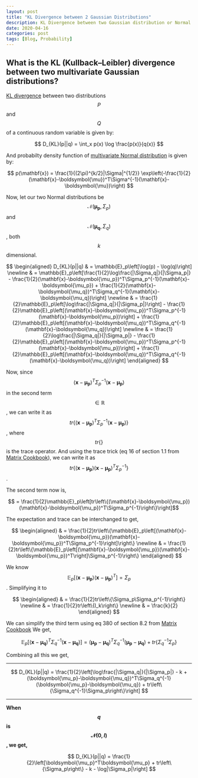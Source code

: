 ```yaml
---
layout: post
title: "KL Divergence between 2 Gaussian Distributions"
description: KL Divergence between two Gaussian distribution or Normal distribution, Probability.
date: 2020-04-16
categories: post
tags: [Blog, Probability]
---
```


## What is the KL (Kullback–Leibler) divergence between two multivariate Gaussian distributions?

[KL divergence](https://en.wikipedia.org/wiki/Kullback%E2%80%93Leibler_divergence) between two distributions $$P$$ and $$Q$$ of a continuous random variable is given by:

$$ D_{KL}(p||q) = \int_x p(x) \log \frac{p(x)}{q(x)} $$

And probabilty density function of [multivariate Normal distribution](https://en.wikipedia.org/wiki/Multivariate_normal_distribution) is given by:

$$ p(\mathbf{x}) = \frac{1}{(2\pi)^{k/2}|\Sigma|^{1/2}} \exp\left(-\frac{1}{2}(\mathbf{x}-\boldsymbol{\mu})^T\Sigma^{-1}(\mathbf{x}-\boldsymbol{\mu})\right) $$

Now, let our two Normal distributions be $$\mathcal{N}(\boldsymbol{\mu_p},\,\Sigma_p)$$ and $$\mathcal{N}(\boldsymbol{\mu_q},\,\Sigma_q)$$, both $$k$$ dimensional.

$$
\begin{aligned}
D_{KL}(p||q) & = \mathbb{E}_p\left[\log(p) - \log(q)\right]
\newline
& = \mathbb{E}_p\left[\frac{1}{2}\log\frac{|\Sigma_q|}{|\Sigma_p|} - \frac{1}{2}(\mathbf{x}-\boldsymbol{\mu_p})^T\Sigma_p^{-1}(\mathbf{x}-\boldsymbol{\mu_p}) + \frac{1}{2}(\mathbf{x}-\boldsymbol{\mu_q})^T\Sigma_q^{-1}(\mathbf{x}-\boldsymbol{\mu_q})\right]
\newline
& = \frac{1}{2}\mathbb{E}_p\left[\log\frac{|\Sigma_q|}{|\Sigma_p|}\right] - \frac{1}{2}\mathbb{E}_p\left[(\mathbf{x}-\boldsymbol{\mu_p})^T\Sigma_p^{-1}(\mathbf{x}-\boldsymbol{\mu_p})\right] + \frac{1}{2}\mathbb{E}_p\left[(\mathbf{x}-\boldsymbol{\mu_q})^T\Sigma_q^{-1}(\mathbf{x}-\boldsymbol{\mu_q})\right]
\newline
& = \frac{1}{2}\log\frac{|\Sigma_q|}{|\Sigma_p|} - \frac{1}{2}\mathbb{E}_p\left[(\mathbf{x}-\boldsymbol{\mu_p})^T\Sigma_p^{-1}(\mathbf{x}-\boldsymbol{\mu_p})\right] + \frac{1}{2}\mathbb{E}_p\left[(\mathbf{x}-\boldsymbol{\mu_q})^T\Sigma_q^{-1}(\mathbf{x}-\boldsymbol{\mu_q})\right] 
\end{aligned}
$$


Now, since $$(\mathbf{x}-\boldsymbol{\mu_p})^T\Sigma_p^{-1}(\mathbf{x}-\boldsymbol{\mu_p})$$ in the second term $$ \in \mathbb{R} $$, we can write it as $$tr\left\{(\mathbf{x}-\boldsymbol{\mu_p})^T\Sigma_p^{-1}(\mathbf{x}-\boldsymbol{\mu_p})\right\}$$, where $$tr\{\}$$ is the trace operator. And using the trace trick (eq 16 of section 1.1 from [Matrix Cookbook](https://www.math.uwaterloo.ca/~hwolkowi/matrixcookbook.pdf)), we can write it as $$tr\left\{(\mathbf{x}-\boldsymbol{\mu_p})(\mathbf{x}-\boldsymbol{\mu_p})^T\Sigma_p^{-1}\right\}$$.

The second term now is,

$$ = \frac{1}{2}\mathbb{E}_p\left[tr\left\{(\mathbf{x}-\boldsymbol{\mu_p})(\mathbf{x}-\boldsymbol{\mu_p})^T\Sigma_p^{-1}\right\}\right]$$

The expectation and trace can be interchanged to get,

$$
\begin{aligned}
& = \frac{1}{2}tr\left\{\mathbb{E}_p\left[(\mathbf{x}-\boldsymbol{\mu_p})(\mathbf{x}-\boldsymbol{\mu_p})^T\Sigma_p^{-1}\right]\right\}
\newline
& = \frac{1}{2}tr\left\{\mathbb{E}_p\left[(\mathbf{x}-\boldsymbol{\mu_p})(\mathbf{x}-\boldsymbol{\mu_p})^T\right]\Sigma_p^{-1}\right\}
\end{aligned}
$$

We know $$\mathbb{E}_p\left[(\mathbf{x}-\boldsymbol{\mu_p})(\mathbf{x}-\boldsymbol{\mu_p})^T\right] = \Sigma_p $$. Simplifying it to

$$
\begin{aligned}
& = \frac{1}{2}tr\left\{\Sigma_p\Sigma_p^{-1}\right\}
\newline
& = \frac{1}{2}tr\left\{I_k\right\}
\newline
& = \frac{k}{2}
\end{aligned}
$$

We can simplify the third term using eq 380 of section 8.2 from [Matrix Cookbook](https://www.math.uwaterloo.ca/~hwolkowi/matrixcookbook.pdf)
We get,

$$\mathbb{E}_p\left[(\mathbf{x}-\boldsymbol{\mu_q})^T\Sigma_q^{-1}(\mathbf{x}-\boldsymbol{\mu_q})\right] = (\boldsymbol{\mu_p}-\boldsymbol{\mu_q})^T\Sigma_q^{-1}(\boldsymbol{\mu_p}-\boldsymbol{\mu_q}) + tr\left\{\Sigma_q^{-1}\Sigma_p\right\}$$

Combining all this we get,

---

$$ D_{KL}(p||q) = \frac{1}{2}\left[\log\frac{|\Sigma_q|}{|\Sigma_p|} - k + (\boldsymbol{\mu_p}-\boldsymbol{\mu_q})^T\Sigma_q^{-1}(\boldsymbol{\mu_p}-\boldsymbol{\mu_q}) + tr\left\{\Sigma_q^{-1}\Sigma_p\right\}\right] $$

---

<b>When $$q$$ is $$\mathcal{N}(0,\,I)$$, we get,</b>

$$ D_{KL}(p||q) = \frac{1}{2}\left[\boldsymbol{\mu_p}^T\boldsymbol{\mu_p} + tr\left\{\Sigma_p\right\} - k - \log|\Sigma_p|\right] $$
